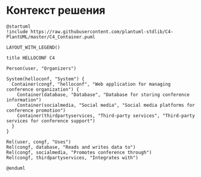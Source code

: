 # Контекст решения
<!-- Окружение системы (роли, участники, внешние системы) и связи системы с ним. Диаграмма контекста C4 и текстовое описание. 
Подробнее: https://confluence.mts.ru/pages/viewpage.action?pageId=375783261
-->
```plantuml
@startuml
!include https://raw.githubusercontent.com/plantuml-stdlib/C4-PlantUML/master/C4_Container.puml

LAYOUT_WITH_LEGEND()

title HELLOCONF C4

Person(user, "Organizers")

System(helloconf, "System") {
  Container(congf, "helloconf", "Web application for managing conference organization") {
    Container(database, "Database", "Database for storing conference information")
    Container(socialmedia, "Social media", "Social media platforms for conference promotion")
    Container(thirdpartyservices, "Third-party services", "Third-party services for conference support")
  }
}

Rel(user, congf, "Uses")
Rel(congf, database, "Reads and writes data to")
Rel(congf, socialmedia, "Promotes conference through")
Rel(congf, thirdpartyservices, "Integrates with")

@enduml
```

